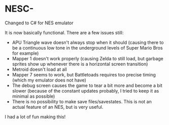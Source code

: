 # NESC-
Changed to C# for NES emulator

It is now basically functional. There are a few issues still:

- APU Triangle wave doesn't always stop when it should (causing there to be a continuous low tone in the underground levels of Super Mario Bros for example)
- Mapper 1 doesn't work properly (causing Zelda to still load, but garbage sprites show up whenever there is a horizontal screen transition)
- Metroid doesn't load at all
- Mapper 7 seems to work, but Battletoads requires too precise timing (which my emulator does not have)
- The debug screen causes the game to tear a bit more and become a bit slower (because of the constant updates probably, I tried to keep it as minimal as possible)
- There is no possibility to make save files/savestates. This is not an actual feature of an NES, but is very useful.

I had a lot of fun making this!